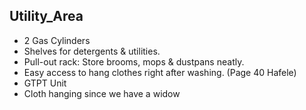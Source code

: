 ## Utility_Area

- 2 Gas Cylinders
- Shelves for detergents & utilities.
- Pull-out rack: Store brooms, mops & dustpans neatly.
- Easy access to hang clothes right after washing. (Page 40 Hafele)
- GTPT Unit
- Cloth hanging since we have a widow
